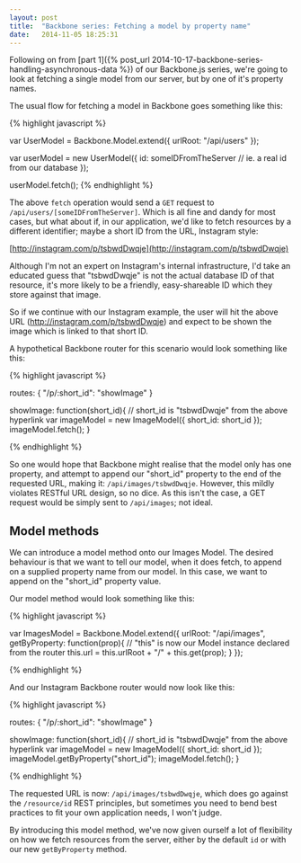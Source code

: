 ```yaml
---
layout: post
title:  "Backbone series: Fetching a model by property name"
date:   2014-11-05 18:25:31
---
```


Following on from [part 1]({% post_url 2014-10-17-backbone-series-handling-asynchronous-data %}) of our Backbone.js series, we're going to look at fetching a single model from our server, but by one of it's property names.

The usual flow for fetching a model in Backbone goes something like this:

{% highlight javascript %}

var UserModel = Backbone.Model.extend({
  urlRoot: "/api/users"
});

var userModel = new UserModel({
  id: someIDFromTheServer // ie. a real id from our database
});

userModel.fetch();
{% endhighlight %}

The above `fetch` operation would send a `GET` request to `/api/users/[someIDFromTheServer]`. Which is all fine and dandy for most cases, but what about if, in our application, we'd like to fetch resources by a different identifier; maybe a short ID from the URL, Instagram style:

[http://instagram.com/p/tsbwdDwqje](http://instagram.com/p/tsbwdDwqje)

Although I'm not an expert on Instagram's internal infrastructure, I'd take an educated guess that "tsbwdDwqje" is not the actual database ID of that resource, it's more likely to be a friendly, easy-shareable ID which they store against that image.

So if we continue with our Instagram example, the user will hit the above URL (http://instagram.com/p/tsbwdDwqje) and expect to be shown the image which is linked to that short ID.

A hypothetical Backbone router for this scenario would look something like this:

{% highlight javascript %}

routes: {
  "/p/:short_id": "showImage"
}

showImage: function(short_id){
  // short_id is "tsbwdDwqje" from the above hyperlink
  var imageModel = new ImageModel({
    short_id: short_id
  });
  imageModel.fetch();
}

{% endhighlight %}

So one would hope that Backbone might realise that the model only has one property, and attempt to append our "short_id" property to the end of the requested URL, making it: `/api/images/tsbwdDwqje`. However, this mildly violates RESTful URL design, so no dice. As this isn't the case, a GET request would be simply sent to `/api/images`; not ideal.

## Model methods

We can introduce a model method onto our Images Model. The desired behaviour is that we want to tell our model, when it does fetch, to append on a supplied property name from our model. In this case, we want to append on the "short_id" property value.

Our model method would look something like this:

{% highlight javascript %}

var ImagesModel = Backbone.Model.extend({
  urlRoot: "/api/images",
  getByProperty: function(prop){
    // "this" is now our Model instance declared from the router
    this.url = this.urlRoot + "/" + this.get(prop);
  }
});

{% endhighlight %}

And our Instagram Backbone router would now look like this:

{% highlight javascript %}

routes: {
  "/p/:short_id": "showImage"
}

showImage: function(short_id){
  // short_id is "tsbwdDwqje" from the above hyperlink
  var imageModel = new ImageModel({
    short_id: short_id
  });
  imageModel.getByProperty("short_id");
  imageModel.fetch();
}

{% endhighlight %}

The requested URL is now: `/api/images/tsbwdDwqje`, which does go against the `/resource/id` REST principles, but sometimes you need to bend best practices to fit your own application needs, I won't judge.

By introducing this model method, we've now given ourself a lot of flexibility on how we fetch resources from the server, either by the default `id` or with our new `getByProperty` method.